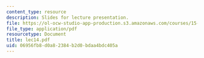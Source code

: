 ```yaml
---
content_type: resource
description: Slides for lecture presentation.
file: https://ol-ocw-studio-app-production.s3.amazonaws.com/courses/15-511-financial-accounting-summer-2004/06956fb8d0a82384b2d0bdaa4bdc405a_lec14.pdf
file_type: application/pdf
resourcetype: Document
title: lec14.pdf
uid: 06956fb8-d0a8-2384-b2d0-bdaa4bdc405a
---
```

